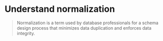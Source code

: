 # Understand normalization

> Normalization is a term used by database professionals for a schema design process that minimizes data duplication and enforces data integrity.

